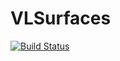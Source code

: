 # VLSurfaces

[![Build Status](https://github.com/nlehnhof/VLSurfaces.jl/actions/workflows/CI.yml/badge.svg?branch=master)](https://github.com/nlehnhof/VLSurfaces.jl/actions/workflows/CI.yml?query=branch%3Amaster)

